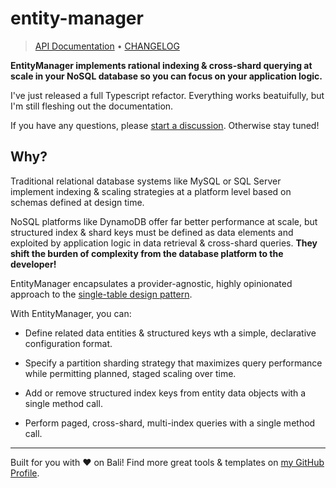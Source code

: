 # entity-manager

> [API Documentation](https://karmanivero.us/entity-manager/) • [CHANGELOG](https://github.com/karmaniverous/entity-manager/tree/main/CHANGELOG.md)

**EntityManager implements rational indexing & cross-shard querying at scale in your NoSQL database so you can focus on your application logic.**

I've just released a full Typescript refactor. Everything works beatuifully, but I'm still fleshing out the documentation.

If you have any questions, please [start a discussion](https://github.com/karmaniverous/entity-manager/discussions). Otherwise stay tuned!

## Why?

Traditional relational database systems like MySQL or SQL Server implement indexing & scaling strategies at a platform level based on schemas defined at design time.

NoSQL platforms like DynamoDB offer far better performance at scale, but structured index & shard keys must be defined as data elements and exploited by application logic in data retrieval & cross-shard queries. **They shift the burden of complexity from the database platform to the developer!**

EntityManager encapsulates a provider-agnostic, highly opinionated approach to the [single-table design pattern](https://aws.amazon.com/blogs/compute/creating-a-single-table-design-with-amazon-dynamodb/).

With EntityManager, you can:

- Define related data entities & structured keys wth a simple, declarative configuration format.

- Specify a partition sharding strategy that maximizes query performance while permitting planned, staged scaling over time.

- Add or remove structured index keys from entity data objects with a single method call.

- Perform paged, cross-shard, multi-index queries with a single method call.

---

Built for you with ❤️ on Bali! Find more great tools & templates on [my GitHub Profile](https://github.com/karmaniverous).

